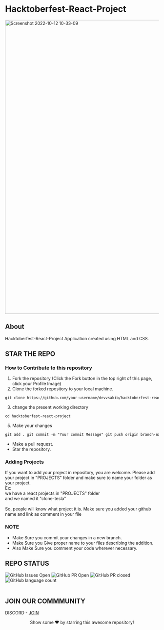 # Hacktoberfest-React-Project

<img width="959" alt="Screenshot 2022-10-12 10-33-09" src="https://user-images.githubusercontent.com/56462749/195327772-d1c821f4-7591-418d-85eb-e32f5b0f14b6.png">

## About

Hacktoberfest-React-Project Application created using HTML and CSS.


## STAR THE REPO
### How to Contribute to this repository

1. Fork the repository (Click the Fork button in the top right of this page,
   click your Profile Image)
2. Clone the forked repository to your local machine.

```markdown
git clone https://github.com/your-username/devvsakib/hacktoberfest-react-project.git
```

3. change the present working directory

```markdown
cd hacktoberfest-react-project
```

5. Make your changes

```markdown
git add . git commit -m "Your commit Message" git push origin branch-name
```

- Make a pull request.
- Star the repository.

### Adding Projects
If you want to add your project in repository, you are welcome. Please add your project in "PROJECTS" folder and make sure to name your folder as your project.
<br>
Ex:
<br>
we have a react projects in "PROJECTS" folder
<br>
and we named it "clone-tesla"
<br><br>
So, people will know what project it is. Make sure you added your github name and link as comment in your file

### NOTE

- Make Sure you commit your changes in a new branch.
- Make Sure you Give proper name to your files describing the addition.
- Also Make Sure you comment your code wherever necessary.


## REPO STATUS

![GitHub Issues Open](https://img.shields.io/github/issues/devvsakib/hacktoberfest-react-project?style=for-the-badge&color=green)
![GitHub PR Open](https://img.shields.io/github/issues-pr/devvsakib/hacktoberfest-react-project?style=for-the-badge&color=aqua)
![GitHub PR closed](https://img.shields.io/github/issues-pr-closed-raw/devvsakib/hacktoberfest-react-project?style=for-the-badge&color=blue)
![GitHub language count](https://img.shields.io/github/languages/count/devvsakib/hacktoberfest-react-project?style=for-the-badge&color=brightgreen)
<br><br>
## JOIN OUR COMMMUNITY
DISCORD - [JOIN](https://discord.gg/6XRTeHRxWV)
<div align="center">
Show some ❤️ by starring this awesome repository!
</div>
